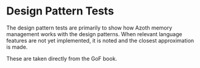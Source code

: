 # Design Pattern Tests

The design pattern tests are primarily to show how Azoth memory management works with the design patterns. When relevant language features are not yet implemented, it is noted and the closest approximation is made.

These are taken directly from the GoF book.
